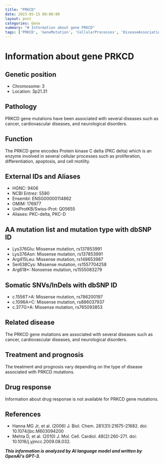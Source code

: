 ```yaml
---
title: "PRKCD"
date: 2023-05-15 00:00:00
layout: post
categories: Gene
summary: "# Information about gene PRKCD"
tags: ['PRKCD', 'GeneMutation', 'CellularProcesses', 'DiseaseAssociation', 'Treatment', 'Prognosis', 'DrugResponse', 'References']
---
```


# Information about gene PRKCD

## Genetic position
- Chromosome: 3
- Location: 3p21.31

## Pathology
PRKCD gene mutations have been associated with several diseases such as cancer, cardiovascular diseases, and neurological disorders.

## Function
The PRKCD gene encodes Protein kinase C delta (PKC delta) which is an enzyme involved in several cellular processes such as proliferation, differentiation, apoptosis, and cell motility.

## External IDs and Aliases
- HGNC: 9406
- NCBI Entrez: 5580
- Ensembl: ENSG00000114862
- OMIM: 176977
- UniProtKB/Swiss-Prot: Q05655
- Aliases: PKC-delta, PKC-D

## AA mutation list and mutation type with dbSNP ID
- Lys376Glu: Missense mutation, rs137853991
- Lys376Asn: Missense mutation, rs137853991
- Arg415Leu: Missense mutation, rs148653987
- Ser638Cys: Missense mutation, rs1557704258
- Arg618*: Nonsense mutation, rs1555083279

## Somatic SNVs/InDels with dbSNP ID
- c.1556T>A: Missense mutation, rs786200197
- c.1096A>C: Missense mutation, rs886037937
- c.377G>A: Missense mutation, rs765093853

## Related disease
The PRKCD gene mutations are associated with several diseases such as cancer, cardiovascular diseases, and neurological disorders.

## Treatment and prognosis
The treatment and prognosis vary depending on the type of disease associated with PRKCD mutations.

## Drug response
Information about drug response is not available for PRKCD gene mutations.

## References
- Hanna MG Jr, et al. (2006) J. Biol. Chem. 281(31):21675-21682. doi: 10.1074/jbc.M603094200
- Mehta D, et al. (2010) J. Mol. Cell. Cardiol. 48(2):260-271. doi: 10.1016/j.yjmcc.2009.08.032.

**_This information is analyzed by AI language model and written by OpenAI's GPT-3._**